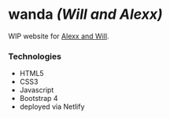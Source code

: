 # wanda _(Will and Alexx)_
WIP website for [Alexx and Will](http://www.alexxandwill.us).

### Technologies
* HTML5
* CSS3
* Javascript
* Bootstrap 4
* deployed via Netlify
